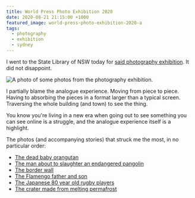 ```yaml
---
title: World Press Photo Exhibition 2020
date: 2020-08-21 21:15:00 +1000
featured_image: world-press-photo-exhibition-2020-a
tags:
  - photography
  - exhibition
  - sydney
---
```


I went to the State Library of NSW today for [said photography exhibition](https://www.sl.nsw.gov.au/exhibitions/world-press-photo-exhibition-2020). It did not disappoint.

![A photo of some photos from the photography exhibition.](https://ik.imagekit.io/dw/notes/world-press-photo-exhibition-2020/world-press-photo-exhibition-2020-a.jpeg)

I partially blame the analogue experience. Moving from piece to piece. Having to absorbing the pieces in a format larger than a typical screen. Traversing the whole building (and town) to see the thing.

You know you're living in a new era when going out to see something you can see online is a struggle, and the analogue experience itself is a highlight.

The photos (and accompanying stories) that struck me the most, in no particular order:

- [The dead baby orangutan](https://www.worldpressphoto.org/collection/photo/2020/39641/1/Alain-Schroeder-NA)
- [The man about to slaughter an endangered pangolin](https://www.worldpressphoto.org/collection/photo/2020/39645/9/Brent-Stirton-NAS-IJ)
- [The border wall](https://www.worldpressphoto.org/collection/photo/2020/39639/1/Alejandro-Prieto)
- [The Flamengo father and son](https://www.worldpressphoto.org/collection/photo/2020/39655/1/Silvia-Izquierdo)
- [The Japanese 80 year old rugby players](https://www.worldpressphoto.org/collection/photo/2020/39657/1/Kim-Kyung-Hoon)
- [The crater made from melting permafrost](https://www.worldpressphoto.org/collection/photo/2020/39625/1/Katie-Orlinsky)
